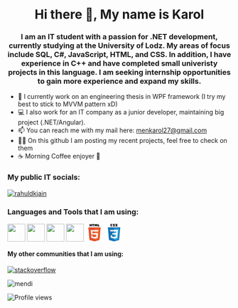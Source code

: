 <h1 align="center">Hi there 👋, My name is Karol </h1>
<h3 align="center"> I am an IT student with a passion for .NET development, currently studying at the University of Lodz. My areas of focus include SQL, C#, JavaScript, HTML, and CSS. In addition, I have experience in C++ and have completed small univeristy projects in this language. I am seeking internship opportunities to gain more experience and expand my skills. </h3>

- 🌱 I currently work on an engineering thesis in WPF framework (I try my best to stick to MVVM pattern xD)
- 💻 I also work for an IT company as a junior developer, maintaining big project (.NET/Angular).
- 📫 You can reach me with my mail here: menkarol27@gmail.com 
- 👨‍💻 On this github I am posting my recent projects, feel free to check on them  
- ☕ Morning Coffee enjoyer 🙂 <br/>
<h3 align="left">  My public IT socials:  <br/> </h3>
<p align="left">
  <a href="https://www.linkedin.com/in/karol-mendala-903750231/" target="blank"><img align="center" src="https://cdn.worldvectorlogo.com/logos/linkedin-icon-2.svg" alt="rahuldkjain" height="30" width="40" /></a>
</p>
<h3 align="left">  Languages and Tools that I am using: <br/> </h3>
  <p align="left">
  <a><img src="https://upload.wikimedia.org/wikipedia/commons/thumb/7/7d/Microsoft_.NET_logo.svg/2048px-Microsoft_.NET_logo.svg.png" align="center" height="40" width="40"></a>
  <a><img src="https://cdn.worldvectorlogo.com/logos/c--4.svg" align="center" height="40" width="40"></a>
  <a><img src="https://cdn.worldvectorlogo.com/logos/c.svg" align="center" height="40" width="40"></a>
  <a><img src="https://upload.wikimedia.org/wikipedia/commons/thumb/9/99/Unofficial_JavaScript_logo_2.svg/2048px-Unofficial_JavaScript_logo_2.svg.png" align="center" height="40" width="40"></a>
  <a><img src="https://raw.githubusercontent.com/devicons/devicon/master/icons/html5/html5-original-wordmark.svg" align="center" height="40" width="40"></a>
  <a><img src="https://raw.githubusercontent.com/devicons/devicon/master/icons/css3/css3-original-wordmark.svg" align="center" height="40" width="40"></a>
</p>
<h4 align="left"> My other communities that I am using: <br/> </h4>
  <a href="https://stackoverflow.com/users/https://stackoverflow.com/users/21299329/mendi"><img src='https://user-images.githubusercontent.com/48441751/227781243-8be2f635-895c-4ca3-a058-4b35ea8bbeb8.png' alt='stackoverflow' height='40'> </a>  
</p>
<div>
  <p><img src="https://github-readme-stats.vercel.app/api/top-langs?username=M3ND1&show_icons=true&locale=en&layout=compact&theme=dark" alt="mendi" /></p>
  <p><img src="https://gpvc.arturio.dev/M3ND1" alt="Profile views" style="display-block;" /></p>
</div>
  

